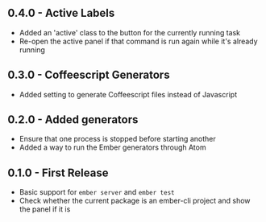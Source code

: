 ## 0.4.0 - Active Labels
* Added an 'active' class to the button for the currently running task
* Re-open the active panel if that command is run again while it's already
  running

## 0.3.0 - Coffeescript Generators
* Added setting to generate Coffeescript files instead of Javascript

## 0.2.0 - Added generators
* Ensure that one process is stopped before starting another
* Added a way to run the Ember generators through Atom

## 0.1.0 - First Release
* Basic support for `ember server` and `ember test`
* Check whether the current package is an ember-cli project and show the panel
  if it is
